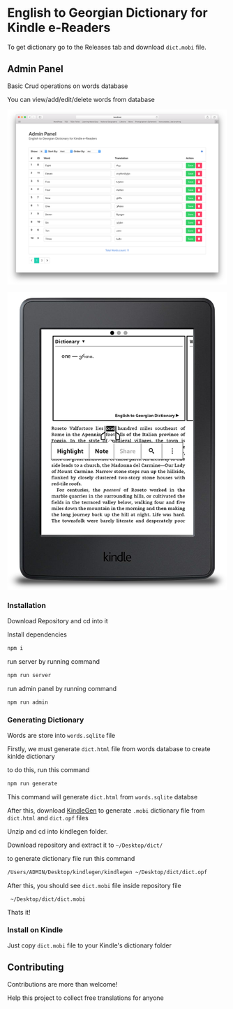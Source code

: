 # English to Georgian Dictionary for Kindle e-Readers
To get dictionary go to the Releases tab and download `dict.mobi` file.

## Admin Panel

Basic Crud operations on words database

You can view/add/edit/delete words from database

![alt text](./screenshots/admin_panel.png "Admin Panel")

<p align="center"> 
<img src="./screenshots/kindle.png">
</p>

### Installation
Download Repository and cd into it

Install dependencies
```bash
npm i
```

run server by running command
```bash
npm run server
```

run admin panel by running command
```bash
npm run admin
```

### Generating Dictionary

Words are store into `words.sqlite` file

Firstly, we must generate `dict.html` file from words database to create kinlde dictionary

to do this, run this command 

```bash
npm run generate
```
This command will generate `dict.html` from `words.sqlite` databse

After this, download [KindleGen](https://www.amazon.com/gp/feature.html?docId=1000765211)
 to generate `.mobi` dictionary file from `dict.html` and `dict.opf` files

Unzip and cd into kindlegen folder.

Download repository and extract it to ```~/Desktop/dict/```

to generate dictionary file run this command
```bash
/Users/ADMIN/Desktop/kindlegen/kindlegen ~/Desktop/dict/dict.opf
```

After this, you should see `dict.mobi` file inside repository file
```file
 ~/Desktop/dict/dict.mobi
```

Thats it! 

### Install on Kindle
Just copy `dict.mobi` file to your Kindle's dictionary folder


## Contributing

Contributions are more than welcome!

Help this project to collect free translations for anyone 